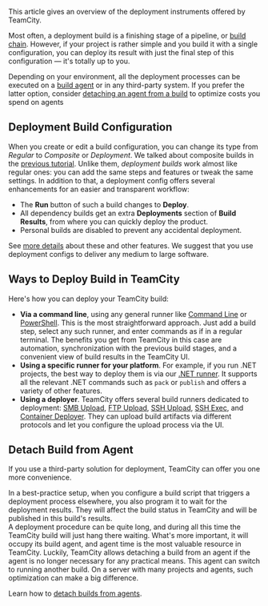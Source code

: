 [//]: # (title: Deploy Build)
[//]: # (auxiliary-id: Deploy Build)

This article gives an overview of the deployment instruments offered by TeamCity.

Most often, a deployment build is a finishing stage of a pipeline, or [build chain](build-chain.md). However, if your project is rather simple and you build it with a single configuration, you can deploy its result with just the final step of this configuration — it's totally up to you.

Depending on your environment, all the deployment processes can be executed on a [build agent](build-agent.md) or in any third-party system. If you prefer the latter option, consider [detaching an agent from a build](#Detach+Build+from+Agent) to optimize costs you spend on agents

## Deployment Build Configuration

When you create or edit a build configuration, you can change its type from _Regular_ to _Composite_ or _Deployment_. We talked about composite builds in the [previous tutorial](create-pipeline.md#Complete+Chain+with+Tests). Unlike them, _deployment builds_ work almost like regular ones: you can add the same steps and features or tweak the same settings. In addition to that, a deployment config offers several enhancements for an easier and transparent workflow:
* The __Run__ button of such a build changes to __Deploy__.
* All dependency builds get an extra __Deployments__ section of __Build Results__, from where you can quickly deploy the product.
* Personal builds are disabled to prevent any accidental deployment.

See [more details](deployment-build-configuration.md) about these and other features. We suggest that you use deployment configs to deliver any medium to large software.

## Ways to Deploy Build in TeamCity

Here's how you can deploy your TeamCity build:
* __Via a command line__, using any general runner like [Command Line](command-line.md) or [PowerShell](powershell.md). This is the most straightforward approach. Just add a build step, select any such runner, and enter commands as if in a regular terminal. The benefits you get from TeamCity in this case are automation, synchronization with the previous build stages, and a convenient view of build results in the TeamCity UI.
* __Using a specific runner for your platform__. For example, if you run .NET projects, the best way to deploy them is via our [.NET runner](net.md). It supports all the relevant .NET commands such as `pack` or `publish` and offers a variety of other features.
* __Using a deployer__. TeamCity offers several build runners dedicated to deployment: [SMB Upload](smb-upload.md), [FTP Upload](ftp-upload.md), [SSH Upload](ssh-upload.md), [SSH Exec](ssh-exec.md), and [Container Deployer](container-deployer.md). They can upload build artifacts via different protocols and let you configure the upload process via the UI.

## Detach Build from Agent

If you use a third-party solution for deployment, TeamCity can offer you one more convenience.

In a best-practice setup, when you configure a build script that triggers a deployment process elsewhere, you also program it to wait for the deployment results. They will affect the build status in TeamCity and will be published in this build's results.  
A deployment procedure can be quite long, and during all this time the TeamCity build will just hang there waiting. What's more important, it will occupy its build agent, and agent time is the most valuable resource in TeamCity. Luckily, TeamCity allows detaching a build from an agent if the agent is no longer necessary for any practical means. This agent can switch to running another build. On a server with many projects and agents, such optimization can make a big difference.

Learn how to [detach builds from agents](detaching-build-from-agent.md).
